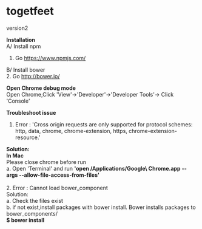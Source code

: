 # togetfeet
version2

<b>Installation</b><br/>
A/ Install npm <br/>
1. Go https://www.npmjs.com/   

B/ Install bower <br/>
2. Go http://bower.io/

<b>Open Chrome debug mode</b><br/>
Open Chrome,Click 'View'->'Developer'->'Developer Tools'-> Click 'Console'

<b>Troubleshoot issue</b><br/>
1. Error : 'Cross origin requests are only supported for protocol schemes: http, data, chrome, chrome-extension, https, chrome-extension-resource.'<br/>

<b>Solution:</b><br/>
<b>In Mac</b><br/>
Please close chrome before run<br/>
a. Open 'Terminal' and run <b>'open /Applications/Google\ Chrome.app --args --allow-file-access-from-files'</b>
<br/><br/>
2. Error : Cannot load bower_component<br/>
Solution:<br/>
a. Check the files exist<br/>
b. if not exist,install packages with bower install. Bower installs packages to bower_components/<br/>
    <b>$ bower install <package></b>

